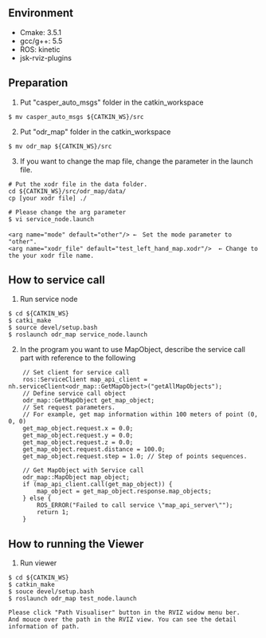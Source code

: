 ## Environment
- Cmake: 3.5.1
- gcc/g++: 5.5
- ROS: kinetic
- jsk-rviz-plugins

## Preparation
1. Put "casper_auto_msgs" folder in the catkin_workspace
```
$ mv casper_auto_msgs ${CATKIN_WS}/src
```

2. Put "odr_map" folder in the catkin_workspace
```
$ mv odr_map ${CATKIN_WS}/src
```

3. If you want to change the map file, change the parameter in the launch file.
```
# Put the xodr file in the data folder.
cd ${CATKIN_WS}/src/odr_map/data/
cp [your xodr file] ./

# Please change the arg parameter
$ vi service_node.launch

<arg name="mode" default="other"/> ←　Set the mode parameter to "other".
<arg name="xodr_file" default="test_left_hand_map.xodr"/>  ← Change to the your xodr file name.

```

## How to service call
1. Run service node
```
$ cd ${CATKIN_WS}
$ catki_make
$ source devel/setup.bash
$ roslaunch odr_map service_node.launch
```

2. In the program you want to use MapObject, describe the service call part with reference to the following
```
    // Set client for service call
    ros::ServiceClient map_api_client = nh.serviceClient<odr_map::GetMapObject>("getAllMapObjects");
    // Define service call object
    odr_map::GetMapObject get_map_object;
    // Set request parameters.
    // For example, get map information within 100 meters of point (0, 0, 0)
    get_map_object.request.x = 0.0;
    get_map_object.request.y = 0.0;
    get_map_object.request.z = 0.0;
    get_map_object.request.distance = 100.0;
    get_map_object.request.step = 1.0; // Step of points sequences.

    // Get MapObject with Service call
    odr_map::MapObject map_object;
    if (map_api_client.call(get_map_object)) {
        map_object = get_map_object.response.map_objects;
    } else {
        ROS_ERROR("Failed to call service \"map_api_server\"");
        return 1;
    }

```

## How to running the Viewer
1. Run viewer
```
$ cd ${CATKIN_WS}
$ catkin_make
$ souce devel/setup.bash
$ roslaunch odr_map test_node.launch

Please click "Path Visualiser" button in the RVIZ widow menu ber.
And mouce over the path in the RVIZ view. You can see the detail information of path.
```


